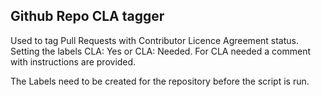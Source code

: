 ## Github Repo CLA tagger

Used to tag Pull Requests with Contributor Licence Agreement status. Setting the labels CLA: Yes or CLA: Needed. For CLA needed a comment with instructions are provided.

The Labels need to be created for the repository before the script is run.
